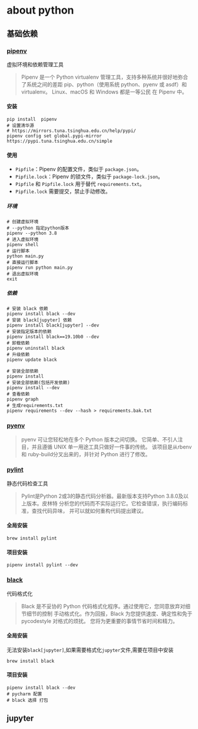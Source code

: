 # about python

## 基础依赖

### [pipenv](https://pipenv.pypa.io/en/latest/)

虚拟环境和依赖管理工具

> Pipenv 是一个 Python virtualenv 管理工具，支持多种系统并很好地弥合了系统之间的差距
> pip、python（使用系统 python、pyenv 或 asdf）和 virtualenv。 Linux、macOS 和 Windows 都是一等公民
> 在 Pipenv 中。

#### 安装

```shell
pip install  pipenv
# 设置清华源
# https://mirrors.tuna.tsinghua.edu.cn/help/pypi/
pipenv config set global.pypi-mirror https://pypi.tuna.tsinghua.edu.cn/simple
```

#### 使用

- `Pipfile`：Pipenv 的配置文件，类似于 `package.json`。
- `Pipfile.lock`：Pipenv 的锁文件，类似于 `package-lock.json`。
- `Pipfile` 和 `Pipfile.lock` 用于替代 `requirements.txt`。
- `Pipfile.lock` 需要提交，禁止手动修改。

##### 环境

```shell
# 创建虚拟环境
# --python 指定python版本
pipenv --python 3.8
# 进入虚拟环境
pipenv shell
# 运行脚本
python main.py
# 直接运行脚本
pipenv run python main.py
# 退出虚拟环境
exit
```

##### 依赖

```shell
# 安装 black 依赖
pipenv install black --dev
# 安装 black[jupyter] 依赖
pipenv install black[jupyter] --dev
# 安装指定版本的依赖
pipenv install black==19.10b0 --dev
# 卸载依赖
pipenv uninstall black
# 升级依赖
pipenv update black
```

```shell
# 安装全部依赖
pipenv install
# 安装全部依赖(包括开发依赖)
pipenv install --dev
# 查看依赖
pipenv graph
# 生成requirements.txt
pipenv requirements --dev --hash > requirements.bak.txt
```

### [pyenv](https://github.com/pyenv/pyenv)

> pyenv 可让您轻松地在多个 Python 版本之间切换。
> 它简单、不引人注目，并且遵循 UNIX 单一用途工具只做好一件事的传统。
> 该项目是从rbenv和 ruby​​-build分叉出来的，并针对 Python 进行了修改。

### [pylint](https://pypi.org/project/pylint/)

静态代码检查工具

> Pylint是Python 2或3的静态代码分析器。最新版本支持Python 3.8.0及以上版本。皮林特
> 分析您的代码而不实际运行它。它检查错误，执行编码标准，查找代码异味，
> 并可以就如何重构代码提出建议。

#### 全局安装

```shell
brew install pylint
```

#### 项目安装

```shell
pipenv install pylint --dev
```

### [black](https://pypi.org/project/black/)

代码格式化

> Black 是不妥协的 Python 代码格式化程序。通过使用它，您同意放弃对细节细节的控制
> 手动格式化。作为回报，Black 为您提供速度、确定性和免于 pycodestyle 对格式的烦扰。
> 您将为更重要的事情节省时间和精力。

#### 全局安装

无法安装`black[jupyter]`,如果需要格式化`jupyter`文件,需要在项目中安装

```shell
brew install black
```

#### 项目安装

```shell
pipenv install black --dev
# pycharm 配置
# black 选择 打包
```

## jupyter

